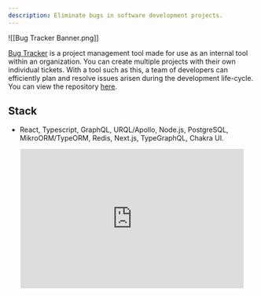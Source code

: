 ```yaml
---
description: Eliminate bugs in software development projects.
---
```

![[Bug Tracker Banner.png]]

<a href="https://bug-tracker.shariqapps.dev" target="_blank">Bug Tracker</a> is a project management tool made for use as an internal tool within an organization. You can create multiple projects with their own individual tickets. With a tool such as this, a team of developers can efficiently plan and resolve issues arisen during the development life-cycle. You can view the repository <a href="https://github.com/shariqali-dev/bug-tracker" target="_blank">here</a>.

## Stack
- React, Typescript, GraphQL, URQL/Apollo, Node.js, PostgreSQL, MikroORM/TypeORM, Redis, Next.js, TypeGraphQL, Chakra UI.

<div style="position: relative; width: 100%; max-width: 90%; margin: auto; overflow: hidden; padding-top: 56.25%;"> <iframe class="external-embed" allow="fullscreen" frameborder="0" src="https://www.youtube.com/embed/2Svh41Qrmgw" style="position: absolute; top: 0; left: 0; width: 100%; height: 100%; border: 0;"></iframe> </div>
